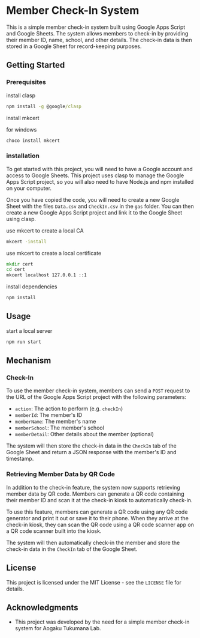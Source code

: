 # Member Check-In System

This is a simple member check-in system built using Google Apps Script and Google Sheets. The system allows members to check-in by providing their member ID, name, school, and other details. The check-in data is then stored in a Google Sheet for record-keeping purposes.

## Getting Started

### Prerequisites

install clasp

```cmd
npm install -g @google/clasp
```

install mkcert

for windows
```cmd
choco install mkcert
```

### installation

To get started with this project, you will need to have a Google account and access to Google Sheets. This project uses clasp to manage the Google Apps Script project, so you will also need to have Node.js and npm installed on your computer.

Once you have copied the code, you will need to create a new Google Sheet with the files `Data.csv` and `CheckIn.csv` in the `gas` folder. You can then create a new Google Apps Script project and link it to the Google Sheet using clasp.

use mkcert to create a local CA
```cmd
mkcert -install
```

use mkcert to create a local certificate
```cmd
mkdir cert
cd cert
mkcert localhost 127.0.0.1 ::1
```

install dependencies
```bash
npm install
```


## Usage

start a local server
```bash
npm run start
```

## Mechanism

### Check-In

To use the member check-in system, members can send a `POST` request to the URL of the Google Apps Script project with the following parameters:

- `action`: The action to perform (e.g. `checkIn`)
- `memberId`: The member's ID
- `memberName`: The member's name
- `memberSchool`: The member's school
- `memberDetail`: Other details about the member (optional)

The system will then store the check-in data in the `CheckIn` tab of the Google Sheet and return a JSON response with the member's ID and timestamp.

### Retrieving Member Data by QR Code

In addition to the check-in feature, the system now supports retrieving member data by QR code. Members can generate a QR code containing their member ID and scan it at the check-in kiosk to automatically check-in.

To use this feature, members can generate a QR code using any QR code generator and print it out or save it to their phone. When they arrive at the check-in kiosk, they can scan the QR code using a QR code scanner app on a QR code scanner built into the kiosk.

The system will then automatically check-in the member and store the check-in data in the `CheckIn` tab of the Google Sheet.

## License

This project is licensed under the MIT License - see the `LICENSE` file for details.

## Acknowledgments

- This project was developed by the need for a simple member check-in system for Aogaku Tukumana Lab.

